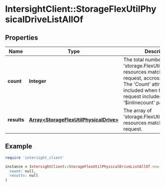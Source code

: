 # IntersightClient::StorageFlexUtilPhysicalDriveListAllOf

## Properties

| Name | Type | Description | Notes |
| ---- | ---- | ----------- | ----- |
| **count** | **Integer** | The total number of &#39;storage.FlexUtilPhysicalDrive&#39; resources matching the request, accross all pages. The &#39;Count&#39; attribute is included when the HTTP GET request includes the &#39;$inlinecount&#39; parameter. | [optional] |
| **results** | [**Array&lt;StorageFlexUtilPhysicalDrive&gt;**](StorageFlexUtilPhysicalDrive.md) | The array of &#39;storage.FlexUtilPhysicalDrive&#39; resources matching the request. | [optional] |

## Example

```ruby
require 'intersight_client'

instance = IntersightClient::StorageFlexUtilPhysicalDriveListAllOf.new(
  count: null,
  results: null
)
```

